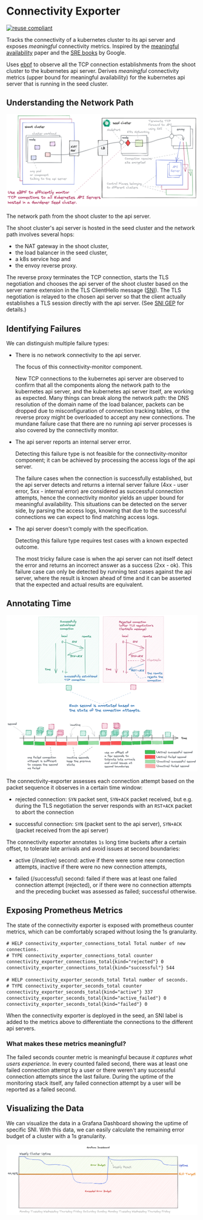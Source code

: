 # Connectivity Exporter

[![reuse compliant](https://reuse.software/badge/reuse-compliant.svg)](https://reuse.software/)

Tracks the connectivity of a kubernetes cluster to its api server and exposes
_meaningful_ connectivity metrics. Inspired by the [meaningful availability][] paper and the
[SRE books][] by Google.

Uses [ebpf][] to observe all the TCP connection establishments from the shoot
cluster to the kubernetes api server.
Derives _meaningful_ connectivity metrics (upper bound for meaningful
availability) for the kubernetes api server that is running in the seed cluster.

## Understanding the Network Path

![networkpath](docs/content/networkpath.png)

The network path from the shoot cluster to the api server.

The shoot cluster's api server is hosted in the seed cluster and the network
path involves several hops:

- the NAT gateway in the shoot cluster,
- the load balancer in the seed cluster,
- a k8s service hop and
- the envoy reverse proxy.

The reverse proxy terminates the TCP connection, starts the TLS negotiation and
chooses the api server of the shoot cluster based on the server name extension
in the TLS ClientHello message ([SNI][]).
The TLS negotiation is relayed to the chosen api server so that the client
actually establishes a TLS session directly with the api server.
(See [SNI GEP][] for details.)

## Identifying Failures

We can distinguish multiple failure types:

- There is no network connectivity to the api server.

  The focus of this connectivity-monitor component.

  New TCP connections to the kubernetes api server are observed to confirm that
  all the components along the network path to the kubernetes api server, and
  the kubernetes api server itself, are working as expected.
  Many things can break along the network path: the DNS resolution of the domain
  name of the load balancer, packets can be dropped due to misconfiguration of
  connection tracking tables, or the reverse proxy might be overloaded to accept
  any new connections.
  The mundane failure case that there are no running api server processes is
  also covered by the connectivity monitor.

- The api server reports an internal server error.

  Detecting this failure type is not feasible for the connectivity-monitor
  component; it can be achieved by processing the access logs of the api server.

  The failure cases when the connection is successfully established, but the api
  server detects and returns a internal server failure (4xx - user error, 5xx -
  internal error) are considered as successful connection attempts, hence the
  connectivity monitor yields an upper bound for meaningful availability.
  This situations can be detected on the server side, by parsing the access
  logs, knowing that due to the successful connections we can expect to find
  matching access logs.

- The api server doesn't comply with the specification.

  Detecting this failure type requires test cases with a known expected outcome.

  The most tricky failure case is when the api server can not itself detect the
  error and returns an incorrect answer as a success (2xx - ok).
  This failure case can only be detected by running test cases against the api
  server, where the result is known ahead of time and it can be asserted that
  the expected and actual results are equivalent.

## Annotating Time

![annotatingtime](docs/content/annotatingtime.png)

The connectivity-exporter assesses each connection attempt based on the packet
sequence it observes in a certain time window:

- rejected connection:
  `SYN` packet sent, `SYN+ACK` packet received, but e.g. during the TLS
  negotiation the server responds with an `RST+ACK` packet to abort the
  connection

- successful connection:
  `SYN` (packet sent to the api server), `SYN+ACK` (packet received from the api
  server)

The connectivity exporter annotates `1s` long time buckets after a certain
offset, to tolerate late arrivals and avoid issues at second boundaries:

- active (/inactive) second:
  active if there were some new connection attempts,
  inactive if there were no new connection attempts,

- failed (/successful) second:
  failed if there was at least one failed connection attempt (rejected), or
  if there were no connection attempts and the preceding bucket was assessed as
  failed;
  successful otherwise.

## Exposing Prometheus Metrics

The state of the connectivity exporter is exposed with prometheus counter
metrics, which can be comfortably scraped without losing the 1s granularity.

```prometheus
# HELP connectivity_exporter_connections_total Total number of new connections.
# TYPE connectivity_exporter_connections_total counter
connectivity_exporter_connections_total{kind="rejected"} 0
connectivity_exporter_connections_total{kind="successful"} 544

# HELP connectivity_exporter_seconds_total Total number of seconds.
# TYPE connectivity_exporter_seconds_total counter
connectivity_exporter_seconds_total{kind="active"} 337
connectivity_exporter_seconds_total{kind="active_failed"} 0
connectivity_exporter_seconds_total{kind="failed"} 0
```

When the connectivity exporter is deployed in the seed, an SNI label is added to
the metrics above to differentiate the connections to the different api servers.

### What makes these metrics meaningful?

The failed seconds counter metric is meaningful because _it captures what users experience_.
In every counted failed second, there was at least one failed connection attempt
by a user or there weren't any successful connection attempts since the last
failure.
During the uptime of the monitoring stack itself, any failed connection attempt
by a user will be reported as a failed second.

## Visualizing the Data

We can visualize the data in a Grafana Dashboard showing the uptime of
specific SNI. With this data, we can easily calculate the remaining error
budget of a cluster with a 1s granularity.

![dashboard](docs/content/dashboard.png)

[ebpf]: https://ebpf.io/
[SNI]: https://en.wikipedia.org/wiki/Server_Name_Indication
[SNI GEP]: https://github.com/gardener/gardener/blob/master/docs/proposals/08-shoot-apiserver-via-sni.md
[Gardener]: https://gardener.cloud/
[meaningful availability]: https://www.usenix.org/conference/nsdi20/presentation/hauer
[SRE books]: https://sre.google/books/
